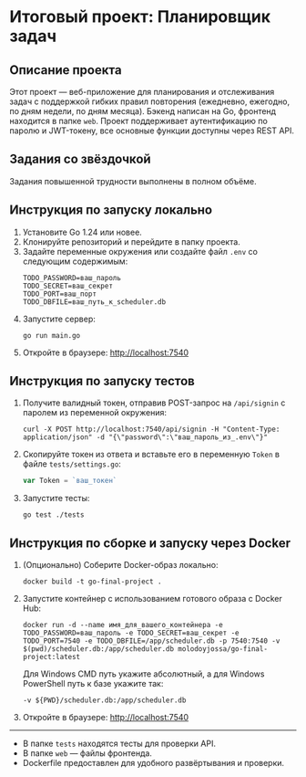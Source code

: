 # Итоговый проект: Планировщик задач

## Описание проекта
Этот проект — веб-приложение для планирования и отслеживания задач с поддержкой гибких правил повторения (ежедневно, ежегодно, по дням недели, по дням месяца). Бэкенд написан на Go, фронтенд находится в папке `web`. Проект поддерживает аутентификацию по паролю и JWT-токену, все основные функции доступны через REST API.

## Задания со звёздочкой
Задания повышенной трудности выполнены в полном объёме.

## Инструкция по запуску локально
1. Установите Go 1.24 или новее.
2. Клонируйте репозиторий и перейдите в папку проекта.
3. Задайте переменные окружения или создайте файл `.env` со следующим содержимым:
   ```
   TODO_PASSWORD=ваш_пароль
   TODO_SECRET=ваш_секрет
   TODO_PORT=ваш_порт
   TODO_DBFILE=ваш_путь_к_scheduler.db
   ```
4. Запустите сервер:
   ```
   go run main.go
   ```
5. Откройте в браузере: [http://localhost:7540](http://localhost:7540)

## Инструкция по запуску тестов
1. Получите валидный токен, отправив POST-запрос на `/api/signin` с паролем из переменной окружения:
   ```
   curl -X POST http://localhost:7540/api/signin -H "Content-Type: application/json" -d "{\"password\":\"ваш_пароль_из_.env\"}"
   ```
2. Скопируйте токен из ответа и вставьте его в переменную `Token` в файле `tests/settings.go`:
   ```go
   var Token = `ваш_токен`
   ```
3. Запустите тесты:
   ```
   go test ./tests
   ```

## Инструкция по сборке и запуску через Docker
1. (Опционально) Соберите Docker-образ локально:
   ```
   docker build -t go-final-project .
   ```
2. Запустите контейнер с использованием готового образа с Docker Hub:
   ```
   docker run -d --name имя_для_вашего_контейнера -e TODO_PASSWORD=ваш_пароль -e TODO_SECRET=ваш_секрет -e TODO_PORT=7540 -e TODO_DBFILE=/app/scheduler.db -p 7540:7540 -v $(pwd)/scheduler.db:/app/scheduler.db molodoyjossa/go-final-project:latest
   ```
   Для Windows CMD путь укажите абсолютный, а для Windows PowerShell путь к базе укажите так:
   ```
   -v ${PWD}/scheduler.db:/app/scheduler.db
   ```


3. Откройте в браузере: [http://localhost:7540](http://localhost:7540)

---

- В папке `tests` находятся тесты для проверки API.
- В папке `web` — файлы фронтенда.
- Dockerfile предоставлен для удобного развёртывания и проверки.
